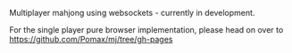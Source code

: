 Multiplayer mahjong using websockets - currently in development.

For the single player pure browser implementation, please head on over to https://github.com/Pomax/mj/tree/gh-pages

